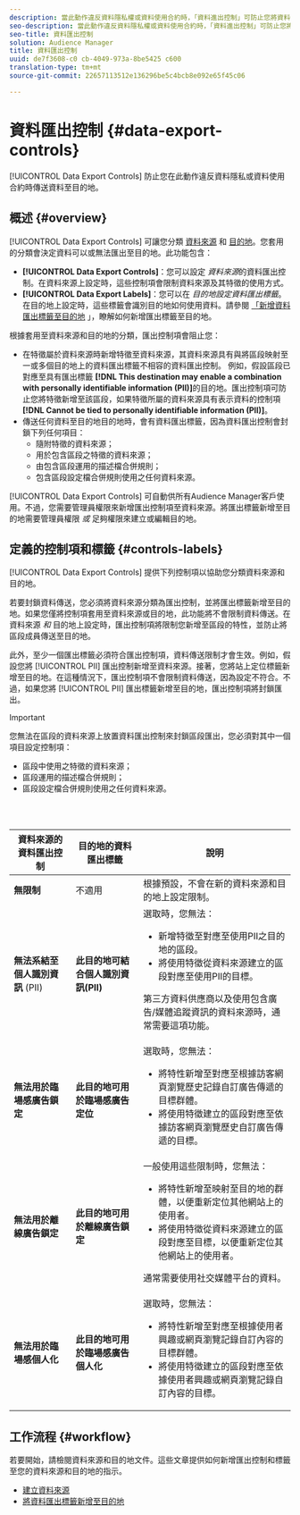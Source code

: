 ```yaml
---
description: 當此動作違反資料隱私權或資料使用合約時，「資料進出控制」可防止您將資料傳送至目的地。
seo-description: 當此動作違反資料隱私權或資料使用合約時，「資料進出控制」可防止您將資料傳送至目的地。
seo-title: 資料匯出控制
solution: Audience Manager
title: 資料匯出控制
uuid: de7f3608-c0 cb-4049-973a-8be5425 c600
translation-type: tm+mt
source-git-commit: 22657113512e136296be5c4bcb8e092e65f45c06

---
```



# 資料匯出控制 {#data-export-controls}

[!UICONTROL Data Export Controls] 防止您在此動作違反資料隱私或資料使用合約時傳送資料至目的地。

## 概述 {#overview}

[!UICONTROL Data Export Controls] 可讓您分類 [資料來源](../features/datasources-list-and-settings.md#data-sources-list-and-settings) 和 [目的地](../features/destinations/destinations.md)。您套用的分類會決定資料可以或無法匯出至目的地。此功能包含：

* **[!UICONTROL Data Export Controls]**：您可以設定 *資料來源*&#x200B;的資料匯出控制。在資料來源上設定時，這些控制項會限制資料來源及其特徵的使用方式。
* **[!UICONTROL Data Export Labels]**：您可以在 *目的地設定資料匯出標籤*。在目的地上設定時，這些標籤會識別目的地如何使用資料。請參閱 [「新增資料匯出標籤至目的地](/help/using/features/destinations/add-data-export-labels.md) 」，瞭解如何新增匯出標籤至目的地。

根據套用至資料來源和目的地的分類，匯出控制項會阻止您：

* 在特徵屬於資料來源時新增特徵至資料來源，其資料來源具有與將區段映射至一或多個目的地上的資料匯出標籤不相容的資料匯出控制。
例如，假設區段已對應至具有匯出標籤 **[!DNL This destination may enable a combination with personally identifiable information (PII)]**&#x200B;的目的地。匯出控制項可防止您將特徵新增至該區段，如果特徵所屬的資料來源具有表示資料的控制項 **[!DNL Cannot be tied to personally identifiable information (PII)]**。
* 傳送任何資料至目的地目的地時，會有資料匯出標籤，因為資料匯出控制會封鎖下列任何項目：
   * 隨附特徵的資料來源；
   * 用於包含區段之特徵的資料來源；
   * 由包含區段運用的描述檔合併規則；
   * 包含區段設定檔合併規則使用之任何資料來源。

[!UICONTROL Data Export Controls] 可自動供所有Audience Manager客戶使用。不過，您需要管理員權限來新增匯出控制項至資料來源。將匯出標籤新增至目的地需要管理員權限 *或* 足夠權限來建立或編輯目的地。

## 定義的控制項和標籤 {#controls-labels}

[!UICONTROL Data Export Controls] 提供下列控制項以協助您分類資料來源和目的地。

若要封鎖資料傳送，您必須將資料來源分類為匯出控制，並將匯出標籤新增至目的地。如果您僅將控制項套用至資料來源或目的地，此功能將不會限制資料傳送。在資料來源 *和* 目的地上設定時，匯出控制項將限制您新增至區段的特性，並防止將區段成員傳送至目的地。

此外，至少一個匯出標籤必須符合匯出控制項，資料傳送限制才會生效。例如，假設您將 [!UICONTROL PII] 匯出控制新增至資料來源。接著，您將站上定位標籤新增至目的地。在這種情況下，匯出控制項不會限制資料傳送，因為設定不符合。不過，如果您將 [!UICONTROL PII] 匯出標籤新增至目的地，匯出控制項將封鎖匯出。

>[!IMPORTANT]
>
>您無法在區段的資料來源上放置資料匯出控制來封鎖區段匯出，您必須對其中一個項目設定控制項：
> * 區段中使用之特徵的資料來源；
> * 區段運用的描述檔合併規則；
> * 區段設定檔合併規則使用之任何資料來源。


<br> 

<table id="table_7D1F0270B5604A82B96A13CC49C937C0"> 
 <thead> 
  <tr> 
   <th colname="col1" class="entry"> 資料來源的資料匯出控制 </th> 
   <th colname="col2" class="entry"> 目的地的資料匯出標籤 </th> 
   <th colname="col3" class="entry"> 說明 </th> 
  </tr> 
 </thead>
 <tbody> 
  <tr> 
   <td colname="col1"> <b><span class="uicontrol"> 無限制</span></b> </td> 
   <td colname="col2"> 不適用 </td> 
   <td colname="col3"> 根據預設，不會在新的資料來源和目的地上設定限制。 </td> 
  </tr> 
  <tr> 
   <td colname="col1"> <b><span class="uicontrol"> 無法系結至個人識別資訊</span></b> (PII) </td> 
   <td colname="col2"> <b><span class="uicontrol"> 此目的地可結合個人識別資訊(PII)</span></b> </td> 
   <td colname="col3">選取時，您無法： 
    <ul id="ul_0D5A4D0373374217A4BACDFC3BB2F79D"> 
     <li id="li_C32FC26C6E814412A1C73B840E81BB68">新增特徵至對應至使用PII之目的地的區段。 </li> 
     <li id="li_BF4FD10807AF4E109CEA22FBD3F6F9B3">將使用特徵從資料來源建立的區段對應至使用PII的目標。 </li> 
    </ul> <p>第三方資料供應商以及使用包含廣告/媒體追蹤資訊的資料來源時，通常需要這項功能。 </p> </td> 
  </tr> 
  <tr> 
   <td colname="col1"> <b><span class="uicontrol"> 無法用於臨場感廣告鎖定</span></b> </td> 
   <td colname="col2"> <b><span class="uicontrol"> 此目的地可用於臨場感廣告定位</span></b> </td> 
   <td colname="col3">選取時，您無法： 
    <ul id="ul_5B17972E7E0C424A833AD540DFF3CBF2"> 
     <li id="li_05810CEAC8CB4616BB2D52DDDADA84A8">將特性新增至對應至根據訪客網頁瀏覽歷史記錄自訂廣告傳遞的目標群體。 </li> 
     <li id="li_B2C3479ECEA74F49B9A2CFDDEE128DF3">將使用特徵建立的區段對應至依據訪客網頁瀏覽歷史自訂廣告傳遞的目標。 </li> 
    </ul> </td> 
  </tr> 
  <tr> 
   <td colname="col1"> <b><span class="uicontrol"> 無法用於離線廣告鎖定</span></b> </td> 
   <td colname="col2"> <b><span class="uicontrol"> 此目的地可用於離線廣告鎖定</span></b> </td> 
   <td colname="col3">一般使用這些限制時，您無法： 
    <ul id="ul_B9352FF5282C481BA3A24C581217A156"> 
     <li id="li_0F89583A603D4CD8804724954CFD52C6">將特性新增至映射至目的地的群體，以便重新定位其他網站上的使用者。 </li> 
     <li id="li_ABDD8BEDE9AF411695C7BDF9AE522BA7">將使用特徵從資料來源建立的區段對應至目標，以便重新定位其他網站上的使用者。 </li> 
    </ul> <p>通常需要使用社交媒體平台的資料。 </p> </td> 
  </tr> 
  <tr> 
   <td colname="col1"> <b><span class="uicontrol"> 無法用於臨場感個人化</span></b> </td> 
   <td colname="col2"> <b><span class="uicontrol"> 此目的地可用於臨場感廣告個人化</span></b> </td> 
   <td colname="col3">選取時，您無法： 
    <ul id="ul_3360EB209E07402A863F0E7473B99D3F"> 
     <li id="li_88B3842B67E040EB9DC0BBEB8E5EC251">將特性新增至對應至根據使用者興趣或網頁瀏覽記錄自訂內容的目標群體。 </li> 
     <li id="li_6506254CCE6546039A3D82B60368C8B4">將使用特徵建立的區段對應至依據使用者興趣或網頁瀏覽記錄自訂內容的目標。 </li> 
    </ul> </td> 
  </tr> 
 </tbody> 
</table>

## 工作流程 {#workflow}

若要開始，請檢閱資料來源和目的地文件。這些文章提供如何新增匯出控制和標籤至您的資料來源和目的地的指示。

* [建立資料來源](../features/manage-datasources.md#create-data-source)
* [將資料匯出標籤新增至目的地](../features/destinations/add-data-export-labels.md)